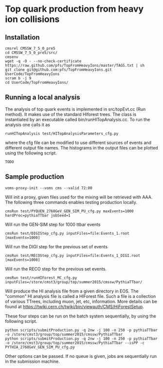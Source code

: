 # Top quark production from heavy ion collisions

## Installation

```
cmsrel CMSSW_7_5_0_pre5 
cd CMSSW_7_5_0_pre5/src/
cmsenv
wget -q -O - --no-check-certificate https://raw.github.com/pfs/TopFromHeavyIons/master/TAGS.txt | sh
git clone git@github.com:pfs/TopFromHeavyIons.git UserCode/TopFromHeavyIons
scram b -j 9
cd UserCode/TopFromHeavyIons/
```

## Running a local analysis

The analysis of top quark events is implemented in src/topEvt.cc (Run method).
It makes use of the standard HIforest trees.
The class is instantiated by an executable called bin/runHITopAnalysis.cc.
To run the analysis one calls it as
```
runHITopAnalysis test/HITopAnalysisParameters_cfg.py
```
where the cfg file can be modified to use different sources of events and different output file names.
The histograms in the output files can be plotted using the following script.
```
TODO
```

## Sample production

```
voms-proxy-init --voms cms --valid 72:00
```
Will init a proxy, given files used for the mixing will be retrieved with AAA.
The following three commands enables testing production locally.
```
cmsRun test/PYQUEN_2760GeV_GEN_SIM_PU_cfg.py maxEvents=1000 hardProc=pythiaTTbar jobSeed=1
```
Will run the GEN-SIM step for 1000 ttbar events
```
cmsRun test/DIGIStep_cfg.py inputFiles=file:Events_1.root [maxEvents=1000]
```
Will run the DIGI step for the previous set of events
```
cmsRun test/RECOStep_cfg.py inputFiles=file:Events_1_DIGI.root [maxEvents=1000]
```
Will run the RECO step for the previous set events.
```
cmsRun test/runHIForest_MC_cfg.py inputFiles=/store/cmst3/group/top/summer2015/cmssw/PythiaTTbar/
```
Will produce the HI analysis file from a given directory in EOS.
The "common" HI analysis file is called a HIForest file. 
Such a file is a collection of various TTrees, including muon, jet, etc, information. 
More details can be found at https://twiki.cern.ch/twiki/bin/viewauth/CMS/HiForestSetup. 

These four steps can be run on the batch system sequentially, by using the following script.
```
python scripts/submitProduction.py -q 2nw -j 100 -n 250 -p pythiaTTbar -o /store/cmst3/group/top/summer2015/cmssw/PythiaTTbar
python scripts/submitProduction.py -q 2nw -j 100 -n 250 -p pythiaTTbar -o /store/cmst3/group/top/summer2015/cmssw/PythiaTTbar --isPP -c PYTHIA_2760GeV_GEN_SIM_PU_cfg.py
```
Other options can be passed. If no queue is given, jobs are sequentially run in the submission machine.


